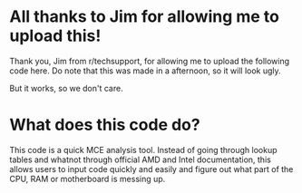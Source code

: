 # All thanks to Jim for allowing me to upload this!
Thank you, Jim from r/techsupport, for allowing me to upload the following code here. Do note that this was made in a afternoon, so it will look ugly.

But it works, so we don't care.

# What does this code do?
This code is a quick MCE analysis tool. Instead of going through lookup tables and whatnot through official AMD and Intel documentation, this allows users to input code quickly and easily and figure out what part of the CPU, RAM or motherboard is messing up.
